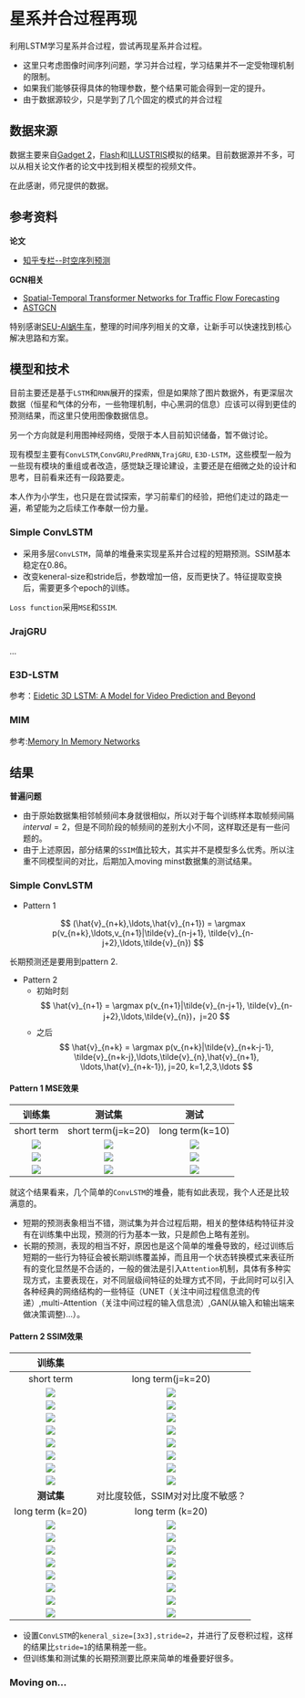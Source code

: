 # 星系并合过程再现

利用LSTM学习星系并合过程，尝试再现星系并合过程。

- 这里只考虑图像时间序列问题，学习并合过程，学习结果并不一定受物理机制的限制。
- 如果我们能够获得具体的物理参数，整个结果可能会得到一定的提升。
- 由于数据源较少，只是学到了几个固定的模式的并合过程

## 数据来源

数据主要来自[Gadget 2](https://wwwmpa.mpa-garching.mpg.de/gadget/)，[Flash](http://flash.uchicago.edu/site/research/)和[ILLUSTRIS](https://www.illustris-project.org/data/)模拟的结果。目前数据源并不多，可以从相关论文作者的论文中找到相关模型的视频文件。

在此感谢，师兄提供的数据。

## 参考资料

**论文**
- [知乎专栏--时空序列预测](https://zhuanlan.zhihu.com/c_1208033701705162752)

**GCN相关**

- [Spatial-Temporal Transformer Networks for Traffic Flow Forecasting](https://arxiv.org/abs/2001.02908) 
- [ASTGCN](https://github.com/guoshnBJTU/ASTGCN-r-pytorch/blob/master/paper/AAAI-GuoS.2690.pdf)

特别感谢[SEU-AI蜗牛车](https://www.zhihu.com/people/seu-aigua-niu-che/columns)，整理的时间序列相关的文章，让新手可以快速找到核心解决思路和方案。

## 模型和技术

目前主要还是基于`LSTM`和`RNN`展开的探索，但是如果除了图片数据外，有更深层次数据（恒星和气体的分布，一些物理机制，中心黑洞的信息）应该可以得到更佳的预测结果，而这里只使用图像数据信息。

另一个方向就是利用图神经网络，受限于本人目前知识储备，暂不做讨论。

现有模型主要有`ConvLSTM`,`ConvGRU`,`PredRNN`,`TrajGRU`, `E3D-LSTM`，这些模型一般为一些现有模块的重组或者改造，感觉缺乏理论建设，主要还是在细微之处的设计和思考，目前看来还有一段路要走。

本人作为小学生，也只是在尝试探索，学习前辈们的经验，把他们走过的路走一遍，希望能为之后续工作奉献一份力量。

### Simple ConvLSTM

- 采用多层`ConvLSTM`，简单的堆叠来实现星系并合过程的短期预测。SSIM基本稳定在0.86。
- 改变keneral-size和stride后，参数增加一倍，反而更快了。特征提取变换后，需要更多个epoch的训练。

`Loss function`采用`MSE`和`SSIM`.

### JrajGRU

...

### E3D-LSTM

参考：[Eidetic 3D LSTM: A Model for Video Prediction and Beyond](https://github.com/google/e3d-lstm)

### MIM

参考:[Memory In Memory Networks](https://github.com/Yunbo426/MIM)

## 结果

**普遍问题**
- 由于原始数据集相邻帧频间本身就很相似，所以对于每个训练样本取帧频间隔$interval=2$，但是不同阶段的帧频间的差别大小不同，这样取还是有一些问题的。
- 由于上述原因，部分结果的`SSIM`值比较大，其实并不是模型多么优秀。所以注重不同模型间的对比，后期加入moving minst数据集的测试结果。

### Simple ConvLSTM

- Pattern 1

$$
(\hat{v}_{n+k},\ldots,\hat{v}_{n+1}) = \argmax p(v_{n+k},\ldots,v_{n+1}|\tilde{v}_{n-j+1}, \tilde{v}_{n-j+2},\ldots,\tilde{v}_{n})
$$

长期预测还是要用到pattern 2.

- Pattern 2
    - 初始时刻
$$
\hat{v}_{n+1} = \argmax p(v_{n+1}|\tilde{v}_{n-j+1}, \tilde{v}_{n-j+2},\ldots,\tilde{v}_{n})，j=20
$$
    - 之后
$$
\hat{v}_{n+k} = \argmax p(v_{n+k}|\tilde{v}_{n+k-j-1}, \tilde{v}_{n+k-j},\ldots,\tilde{v}_{n},\hat{v}_{n+1}, \ldots,\hat{v}_{n+k-1}), j=20, k=1,2,3,\ldots
$$

#### Pattern 1 MSE效果

|训练集|测试集|测试|
|:----:|:----:|:---:|
|short term|short term(j=k=20)|long term(k=10)|
|![](./imgs/SimpleConvLSTM/convlstm_com_mse_0250.gif)|![](./imgs/SimpleConvLSTM/convlstm_com_mse_1200.gif)|![](./imgs/SimpleConvLSTM/convlstm_gen_mse_1200_10.gif)|
|![](./imgs/SimpleConvLSTM/convlstm_com_mse_0300.gif)|![](./imgs/SimpleConvLSTM/convlstm_com_mse_1500.gif)|![](./imgs/SimpleConvLSTM/convlstm_gen_mse_1500_10.gif)|
|![](./imgs/SimpleConvLSTM/convlstm_com_mse_0500.gif)|![](./imgs/SimpleConvLSTM/convlstm_com_mse_2000.gif)|![](./imgs/SimpleConvLSTM/convlstm_gen_mse_0500_10.gif)|


就这个结果看来，几个简单的`ConvLSTM`的堆叠，能有如此表现，我个人还是比较满意的。

- 短期的预测表象相当不错，测试集为并合过程后期，相关的整体结构特征并没有在训练集中出现，预测的行为基本一致，只是颜色上略有差别。
- 长期的预测，表现的相当不好，原因也是这个简单的堆叠导致的，经过训练后短期的一些行为特征会被长期训练覆盖掉，而且用一个状态转换模式来表征所有的变化显然是不合适的，一般的做法是引入`Attention`机制，具体有多种实现方式，主要表现在，对不同层级间特征的处理方式不同，于此同时可以引入各种经典的网络结构的一些特征（UNET（关注中间过程信息流的传递）,multi-Attention（关注中间过程的输入信息流）,GAN(从输入和输出端来做决策调整)...）。

#### Pattern 2 SSIM效果

|训练集||
|:----:|:----:|
|short term|long term(j=k=20)|
|![](./imgs/SimpleConvLSTM/com_ssim_0200.gif)|![](./imgs/SimpleConvLSTM/gen_ssim_0200_20.gif)|
|![](./imgs/SimpleConvLSTM/com_ssim_0500.gif)|![](./imgs/SimpleConvLSTM/gen_ssim_0500_20.gif)|
|![](./imgs/SimpleConvLSTM/com_ssim_0700.gif)|![](./imgs/SimpleConvLSTM/gen_ssim_0700_20.gif)|
|![](./imgs/SimpleConvLSTM/com_ssim_1000.gif)|![](./imgs/SimpleConvLSTM/gen_ssim_1000_20.gif)|
|![](./imgs/SimpleConvLSTM/com_ssim_1250.gif)|![](./imgs/SimpleConvLSTM/gen_ssim_1250_20.gif)|
|![](./imgs/SimpleConvLSTM/com_ssim_1500.gif)|![](./imgs/SimpleConvLSTM/gen_ssim_1500_20.gif)|
|![](./imgs/SimpleConvLSTM/com_ssim_1800.gif)|![](./imgs/SimpleConvLSTM/gen_ssim_1800_20.gif)|
|![](./imgs/SimpleConvLSTM/com_ssim_2000.gif)|![](./imgs/SimpleConvLSTM/gen_ssim_2000_20.gif)|
|**测试集**|对比度较低，SSIM对对比度不敏感？|
|long term (k=20)|long term (k=20)|
|![](./imgs/SimpleConvLSTM/com_ssim_0281.gif)|![](./imgs/SimpleConvLSTM/gen_ssim_0281_20.gif)|
|![](./imgs/SimpleConvLSTM/com_ssim_0581.gif)|![](./imgs/SimpleConvLSTM/gen_ssim_0581_20.gif)|
|![](./imgs/SimpleConvLSTM/com_ssim_0781.gif)|![](./imgs/SimpleConvLSTM/gen_ssim_0781_20.gif)|
|![](./imgs/SimpleConvLSTM/com_ssim_1081.gif)|![](./imgs/SimpleConvLSTM/gen_ssim_1081_20.gif)|
|![](./imgs/SimpleConvLSTM/com_ssim_1281.gif)|![](./imgs/SimpleConvLSTM/gen_ssim_1281_20.gif)|
|![](./imgs/SimpleConvLSTM/com_ssim_1581.gif)|![](./imgs/SimpleConvLSTM/gen_ssim_1581_20.gif)|
|![](./imgs/SimpleConvLSTM/com_ssim_1881.gif)|![](./imgs/SimpleConvLSTM/gen_ssim_1881_20.gif)|
|![](./imgs/SimpleConvLSTM/com_ssim_2081.gif)|![](./imgs/SimpleConvLSTM/gen_ssim_2081_20.gif)|

- 设置`ConvLSTM`的`keneral_size=[3x3],stride=2`，并进行了反卷积过程，这样的结果比`stride=1`的结果稍差一些。
- 但训练集和测试集的长期预测要比原来简单的堆叠要好很多。




### Moving on...
